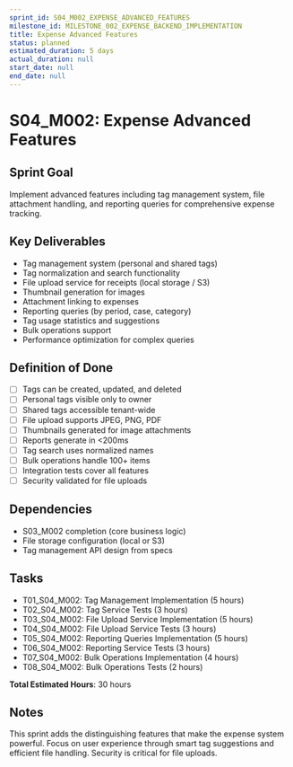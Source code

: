 ```yaml
---
sprint_id: S04_M002_EXPENSE_ADVANCED_FEATURES
milestone_id: MILESTONE_002_EXPENSE_BACKEND_IMPLEMENTATION
title: Expense Advanced Features
status: planned
estimated_duration: 5 days
actual_duration: null
start_date: null
end_date: null
---
```


# S04_M002: Expense Advanced Features

## Sprint Goal
Implement advanced features including tag management system, file attachment handling, and reporting queries for comprehensive expense tracking.

## Key Deliverables
- Tag management system (personal and shared tags)
- Tag normalization and search functionality
- File upload service for receipts (local storage / S3)
- Thumbnail generation for images
- Attachment linking to expenses
- Reporting queries (by period, case, category)
- Tag usage statistics and suggestions
- Bulk operations support
- Performance optimization for complex queries

## Definition of Done
- [ ] Tags can be created, updated, and deleted
- [ ] Personal tags visible only to owner
- [ ] Shared tags accessible tenant-wide
- [ ] File upload supports JPEG, PNG, PDF
- [ ] Thumbnails generated for image attachments
- [ ] Reports generate in <200ms
- [ ] Tag search uses normalized names
- [ ] Bulk operations handle 100+ items
- [ ] Integration tests cover all features
- [ ] Security validated for file uploads

## Dependencies
- S03_M002 completion (core business logic)
- File storage configuration (local or S3)
- Tag management API design from specs

## Tasks
- T01_S04_M002: Tag Management Implementation (5 hours)
- T02_S04_M002: Tag Service Tests (3 hours)
- T03_S04_M002: File Upload Service Implementation (5 hours)
- T04_S04_M002: File Upload Service Tests (3 hours)
- T05_S04_M002: Reporting Queries Implementation (5 hours)
- T06_S04_M002: Reporting Service Tests (3 hours)
- T07_S04_M002: Bulk Operations Implementation (4 hours)
- T08_S04_M002: Bulk Operations Tests (2 hours)

**Total Estimated Hours**: 30 hours

## Notes
This sprint adds the distinguishing features that make the expense system powerful. Focus on user experience through smart tag suggestions and efficient file handling. Security is critical for file uploads.